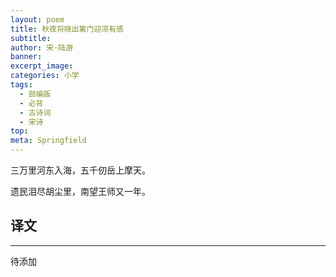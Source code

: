 ```yaml
---
layout: poem
title: 秋夜将晓出篱门迎凉有感
subtitle: 
author: 宋·陆游
banner: 
excerpt_image: 
categories: 小学
tags:
  - 部编版
  - 必背
  - 古诗词
  - 宋诗
top: 
meta: Springfield
---
```


三万里河东入海，五千仞岳上摩天。

遗民泪尽胡尘里，南望王师又一年。


## 译文

---

待添加